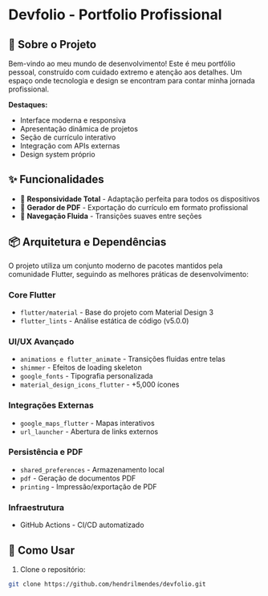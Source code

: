 # Devfolio - Portfolio Profissional 

## 🌟 Sobre o Projeto

Bem-vindo ao meu mundo de desenvolvimento! Este é meu portfólio pessoal, construído com cuidado extremo e atenção aos detalhes. Um espaço onde tecnologia e design se encontram para contar minha jornada profissional.

**Destaques:**
- Interface moderna e responsiva
- Apresentação dinâmica de projetos
- Seção de currículo interativo
- Integração com APIs externas
- Design system próprio

## ✨ Funcionalidades

- 📱 **Responsividade Total** - Adaptação perfeita para todos os dispositivos
- 📄 **Gerador de PDF** - Exportação do currículo em formato profissional
- 🎯 **Navegação Fluida** - Transições suaves entre seções

## 📦 Arquitetura e Dependências

O projeto utiliza um conjunto moderno de pacotes mantidos pela comunidade Flutter, seguindo as melhores práticas de desenvolvimento:

### **Core Flutter**
- `flutter/material` - Base do projeto com Material Design 3
- `flutter_lints` - Análise estática de código (v5.0.0)

### **UI/UX Avançado**
- `animations e flutter_animate` - Transições fluidas entre telas
- `shimmer` - Efeitos de loading skeleton
- `google_fonts` - Tipografia personalizada
- `material_design_icons_flutter` - +5,000 ícones

### **Integrações Externas**
- `google_maps_flutter` - Mapas interativos
- `url_launcher` - Abertura de links externos

### **Persistência e PDF**
- `shared_preferences` - Armazenamento local
- `pdf` - Geração de documentos PDF
- `printing` - Impressão/exportação de PDF

### **Infraestrutura**
- GitHub Actions - CI/CD automatizado

## 🚀 Como Usar

1. Clone o repositório:
```bash
git clone https://github.com/hendrilmendes/devfolio.git